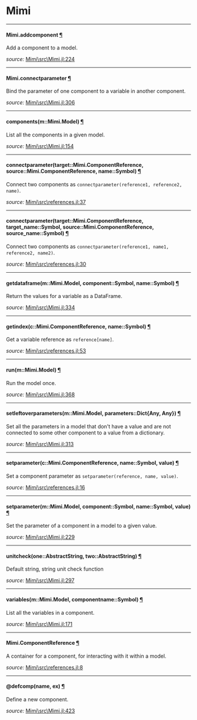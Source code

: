 # Mimi


---

<a id="function__addcomponent.1" class="lexicon_definition"></a>
#### Mimi.addcomponent [¶](#function__addcomponent.1)
Add a component to a model.


*source:*
[Mimi\src\Mimi.jl:224](https://github.com/anthofflab/Mimi.jl/tree/fb9ff73b04a34463bd242123f4bf6f4752de05b9/src\Mimi.jl#L224)

---

<a id="function__connectparameter.1" class="lexicon_definition"></a>
#### Mimi.connectparameter [¶](#function__connectparameter.1)
Bind the parameter of one component to a variable in another component.



*source:*
[Mimi\src\Mimi.jl:306](https://github.com/anthofflab/Mimi.jl/tree/fb9ff73b04a34463bd242123f4bf6f4752de05b9/src\Mimi.jl#L306)

---

<a id="method__components.1" class="lexicon_definition"></a>
#### components(m::Mimi.Model) [¶](#method__components.1)
List all the components in a given model.


*source:*
[Mimi\src\Mimi.jl:154](https://github.com/anthofflab/Mimi.jl/tree/fb9ff73b04a34463bd242123f4bf6f4752de05b9/src\Mimi.jl#L154)

---

<a id="method__connectparameter.1" class="lexicon_definition"></a>
#### connectparameter(target::Mimi.ComponentReference,  source::Mimi.ComponentReference,  name::Symbol) [¶](#method__connectparameter.1)
Connect two components as `connectparameter(reference1, reference2, name)`.


*source:*
[Mimi\src\references.jl:37](https://github.com/anthofflab/Mimi.jl/tree/fb9ff73b04a34463bd242123f4bf6f4752de05b9/src\references.jl#L37)

---

<a id="method__connectparameter.2" class="lexicon_definition"></a>
#### connectparameter(target::Mimi.ComponentReference,  target_name::Symbol,  source::Mimi.ComponentReference,  source_name::Symbol) [¶](#method__connectparameter.2)
Connect two components as `connectparameter(reference1, name1, reference2, name2)`.


*source:*
[Mimi\src\references.jl:30](https://github.com/anthofflab/Mimi.jl/tree/fb9ff73b04a34463bd242123f4bf6f4752de05b9/src\references.jl#L30)

---

<a id="method__getdataframe.1" class="lexicon_definition"></a>
#### getdataframe(m::Mimi.Model,  component::Symbol,  name::Symbol) [¶](#method__getdataframe.1)
Return the values for a variable as a DataFrame.


*source:*
[Mimi\src\Mimi.jl:334](https://github.com/anthofflab/Mimi.jl/tree/fb9ff73b04a34463bd242123f4bf6f4752de05b9/src\Mimi.jl#L334)

---

<a id="method__getindex.1" class="lexicon_definition"></a>
#### getindex(c::Mimi.ComponentReference,  name::Symbol) [¶](#method__getindex.1)
Get a variable reference as `reference[name]`.


*source:*
[Mimi\src\references.jl:53](https://github.com/anthofflab/Mimi.jl/tree/fb9ff73b04a34463bd242123f4bf6f4752de05b9/src\references.jl#L53)

---

<a id="method__run.1" class="lexicon_definition"></a>
#### run(m::Mimi.Model) [¶](#method__run.1)
Run the model once.


*source:*
[Mimi\src\Mimi.jl:368](https://github.com/anthofflab/Mimi.jl/tree/fb9ff73b04a34463bd242123f4bf6f4752de05b9/src\Mimi.jl#L368)

---

<a id="method__setleftoverparameters.1" class="lexicon_definition"></a>
#### setleftoverparameters(m::Mimi.Model,  parameters::Dict{Any, Any}) [¶](#method__setleftoverparameters.1)
Set all the parameters in a model that don't have a value and are not connected
to some other component to a value from a dictionary.


*source:*
[Mimi\src\Mimi.jl:313](https://github.com/anthofflab/Mimi.jl/tree/fb9ff73b04a34463bd242123f4bf6f4752de05b9/src\Mimi.jl#L313)

---

<a id="method__setparameter.1" class="lexicon_definition"></a>
#### setparameter(c::Mimi.ComponentReference,  name::Symbol,  value) [¶](#method__setparameter.1)
Set a component parameter as `setparameter(reference, name, value)`.


*source:*
[Mimi\src\references.jl:16](https://github.com/anthofflab/Mimi.jl/tree/fb9ff73b04a34463bd242123f4bf6f4752de05b9/src\references.jl#L16)

---

<a id="method__setparameter.2" class="lexicon_definition"></a>
#### setparameter(m::Mimi.Model,  component::Symbol,  name::Symbol,  value) [¶](#method__setparameter.2)
Set the parameter of a component in a model to a given value.


*source:*
[Mimi\src\Mimi.jl:229](https://github.com/anthofflab/Mimi.jl/tree/fb9ff73b04a34463bd242123f4bf6f4752de05b9/src\Mimi.jl#L229)

---

<a id="method__unitcheck.1" class="lexicon_definition"></a>
#### unitcheck(one::AbstractString,  two::AbstractString) [¶](#method__unitcheck.1)
Default string, string unit check function


*source:*
[Mimi\src\Mimi.jl:297](https://github.com/anthofflab/Mimi.jl/tree/fb9ff73b04a34463bd242123f4bf6f4752de05b9/src\Mimi.jl#L297)

---

<a id="method__variables.1" class="lexicon_definition"></a>
#### variables(m::Mimi.Model,  componentname::Symbol) [¶](#method__variables.1)
List all the variables in a component.


*source:*
[Mimi\src\Mimi.jl:171](https://github.com/anthofflab/Mimi.jl/tree/fb9ff73b04a34463bd242123f4bf6f4752de05b9/src\Mimi.jl#L171)

---

<a id="type__componentreference.1" class="lexicon_definition"></a>
#### Mimi.ComponentReference [¶](#type__componentreference.1)
A container for a component, for interacting with it within a model.


*source:*
[Mimi\src\references.jl:8](https://github.com/anthofflab/Mimi.jl/tree/fb9ff73b04a34463bd242123f4bf6f4752de05b9/src\references.jl#L8)

---

<a id="macro___defcomp.1" class="lexicon_definition"></a>
#### @defcomp(name, ex) [¶](#macro___defcomp.1)
Define a new component.


*source:*
[Mimi\src\Mimi.jl:423](https://github.com/anthofflab/Mimi.jl/tree/fb9ff73b04a34463bd242123f4bf6f4752de05b9/src\Mimi.jl#L423)

